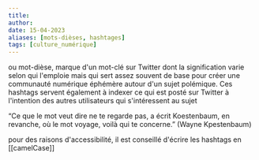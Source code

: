 ```yaml
---
title: 
author: 
date: 15-04-2023
aliases: [mots-dièses, hashtages]
tags: [culture_numérique]
---
```


ou mot-dièse, 
marque d'un mot-clé sur Twitter dont la signification varie selon qui l'emploie mais qui sert assez souvent de base pour créer une communauté numérique éphémère autour d'un sujet polémique. 
Ces hashtags servent également à indexer ce qui est posté sur Twitter à l'intention des autres utilisateurs qui s'intéressent au sujet

“Ce que le mot veut dire ne te regarde pas, a écrit Koestenbaum, en revanche, où le mot voyage, voilà qui te concerne.” (Wayne Kpestenbaum)

pour des raisons d'accessibilité, il est conseillé d'écrire les hashtags en [[camelCase]]